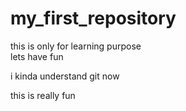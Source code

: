 # my_first_repository
this is only for learning purpose<br>
lets have fun

i kinda understand git now

this is really fun


